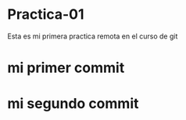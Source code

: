 # Practica-01
Esta es mi primera practica remota en el curso de git

# mi primer commit

# mi segundo commit

